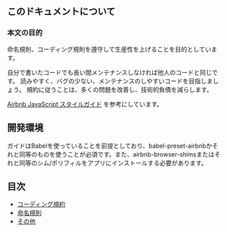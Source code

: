 ## このドキュメントについて

### 本文の目的

命名規則、コーディング規則を遵守して生産性を上げることを目的としています。

自分で書いたコードでも長い間メンテナンスしなければ他人のコードと同じです。
読みやすく、バグの少ない、メンテナンスのしやすいコードを目指しましょう。
規約に従うことは、多くの問題を改善し、技術的負債を減らします。

[Airbnb JavaScript スタイルガイド](https://mitsuruog.github.io/javascript-style-guide/) を参考にしています。

## 開発環境

ガイドはBabelを使っていることを前提としており、babel-preset-airbnbかそれと同等のものを使うことが必須です。また、airbnb-browser-shimsまたはそれと同等のシム/ポリフィルをアプリにインストールする必要があります。

## 目次

- [コーディング規約](./condition/index.md)
- [命名規則](./declear/naming-rules.md)
- [その他](./extr/index.md)